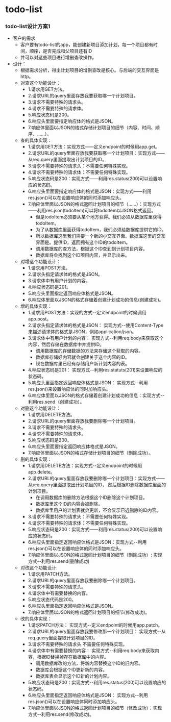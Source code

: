 # todo-list
### todo-list设计方案1

  * 客户的需求
    * 客户要有todo-list的app，能创建新项目添加计划，每一个项目都有时间，顺序，是否完成和父项目还有ID
    * 并可以对这些项目进行增删查改操作。
  * 设计：
    * 根据需求分析，得出计划项目的增删查改是核心。与后端的交互界面是http。
    * 对查这个功能设计：
      * 1.请求用GET方法。
      * 2.请求URL的query里面存放我要获取哪一个计划项目。
      * 3.请求不需要特殊的请求头。
      * 4.请求不需要特殊的请求体。
      * 5.响应状态码是200。
      * 6.响应头里面要指定响应体的格式是JSON。
      * 7.响应体里面以JSON的格式存储计划项目的细节（内容、时间、顺序、……）。
    * 查的具体实现：
      * 1.请求用GET方法：实现方式——定义endpoint的时候用app.get。
      * 2.请求URL的query里面存放我要获取哪一个计划项目：实现方式——从req.query里面提取出计划项目的ID。
      * 3.请求不需要特殊的请求头：不需要任何特殊实现。
      * 4.请求不需要特殊的请求体：不需要任何特殊实现。
      * 5.响应状态码是200：实现方式——利用res.status(200)可以设置响应的状态码。 
      * 6.响应头里面要指定响应体的格式是JSON：实现方式——利用res.json()可以在设置响应体的同时添加响应头。
      * 7.响应体里面以JSON的格式返回计划项目的细节（……）：实现方式——利用res.json(todoItem)可以将todoItem以JSON格式返回。
         * 但是todoItem必须要从某个地方获得。我们必须从数据库里获得todoItem。
         * 为了从数据库里面获得todoItem，我们必须给数据库提供它的ID。
         * 所以数据库这里我们需要一个新的小交互界面。数据库这里的交互界面是。提供ID，返回拥有这个ID的todoItem。
         * 调用数据库的查方法，根据这个ID查到到计划项目内容。
         * 数据库将会找到这个ID项目内容，并显示出来。
    * 对增这个功能设计：
      * 1.请求用POST方法。
      * 2.请求头指定请求体的格式是JSON。
      * 3.请求体中有用户计划的内容。
      * 4.响应状态码是201。
      * 5.响应头里面指定返回响应体格式是JSON。
      * 6.响应体里面以JSON的格式存储着创建计划成功的信息(创建成功)。
    * 增的具体实现：
      * 1.请求用POST方法：实现的方式--定义endpoint的时候调用app.post。
      * 2.请求头指定请求体的格式是JSON： 实现方式--使用Content-Type来描述请求体的格式是JSON，例如application/json。
      * 3.请求体中有用户计划的内容： 实现方式--利用req.body来获取这个内容，然后存储在数据库中并提供ID。
          * 调用数据库的存储数据的方法来存储这个获取的内容。
          * 数据库存储好内容就会创建关于这个内容的ID。
          * 现在数据库里已经有存储用户新计划内容的表。
      * 4.响应状态码是201： 实现方式--利用res.statuts(201)来设置响应的状态码。
      * 5.响应头里面指定返回响应体格式是JSON： 实现方式--利用res.json()来设置响应体的同时加响应头。
      * 6.响应体里面以JSON的格式存储着创建计划成功的信息：实现方式--利用res.send（创建成功）。
    * 对删这个功能设计：
      * 1.请求用DELETE方法。
      * 2.请求URL的query里面存放我要删除哪一个计划项目。
      * 3.请求不需要特殊的请求头。
      * 4.请求不需要特殊的请求体。
      * 5.响应状态码是200。
      * 6.响应头里面要指定返回响应体格式是JSON。
      * 7.响应体里面以JSON的格式存储计划项目的细节（删除成功）。
    * 删的具体实现：
      * 1.请求用DELETE方法：实现方式--定义endpoint的时候用app.delete。
      * 2.请求URL的query里面存放我要删除哪一个计划项目：实现方式——从req.query里面提取出计划项目的ID，
        然后根据ID删除数据库里面的计划项目。
        * 在调用数据库的删除方法根据这个ID删除这个计划项目。
        * 数据库里这个ID的内容会被删除。
        * 数据库里用户的计划表就会更新，不会显示已近删除的ID内容。
      * 3.请求不需要特殊的请求头：不需要任何特殊实现。
      * 4.请求不需要特殊的请求体：不需要任何特殊实现。
      * 5.响应状态码是200：实现方式——利用res.status(200)可以设置响应的状态码。 
      * 6.响应头里面指定返回响应体格式是JSON：实现方式--利用res.json()可以在设置响应体的同时添加响应头。
      * 7.响应体里面以JSON的格式返回计划项目的细节（删除成功）: 实现方式--利用res.send(删除成功)
    * 对改这个功能设计:
      * 1.请求用PATCH方法。
      * 2.请求URL的query里面存放我要删除哪一个计划项目。
      * 3.请求不需要特殊的请求头。
      * 4.请求体中有需要替换的内容。
      * 5.响应状态代码是200。
      * 6.响应头里面指定返回响应体格式是JSON。
      * 7.响应体里面以JSON的格式返回计划项目的细节(修改成功)。
    * 改的具体实现：
      * 1.请求PATCH方法： 实现方式--定义endpoint的时候用app.patch。
      * 2.请求URL的query里面存放我要修改那一个计划项目： 实现方式--从req.query里面提取计划项目的ID。
      * 3.请求不需要特殊的请求头 不需要任何特殊实现。
      * 4.请求体中有需要替换的内容： 实现方式--利用req.body来获取内容，根据ID替换掉存在数据库中的内容。
        * 调用数据库改的方法，将新内容替换这个ID的旧内容。
        * 数据库会根据这个ID更新新的内容。
        * 数据库表会显示这个ID新的计划内容。
      * 5.响应状态码是200：实现方式--利用res.status(200)可以设置响应的状态码。
      * 6.响应头里面指定返回响应体格式是JSON： 实现方式--利用res.json()可以在设置响应体同时添加响应头。
      * 7.响应体里面以JSON的格式返回计划项目的细节（修改成功）：实现方式--利用res.send(修改成功)。        
